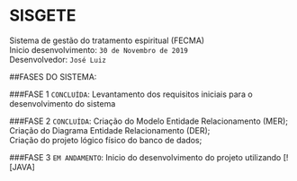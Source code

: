 # SISGETE

Sistema de gestão do tratamento espiritual (FECMA) <br/>
Inicio desenvolvimento: `30 de Novembro de 2019` <br/>
Desenvolvedor:  `José Luiz` <br/>

##FASES DO SISTEMA:

###FASE 1 `CONCLUÍDA`:
Levantamento dos requisitos iniciais para o desenvolvimento do sistema</br>

###FASE 2 `CONCLUÍDA`:
Criação do Modelo Entidade Relacionamento (MER);</br>
Criação do Diagrama Entidade Relacionamento (DER);</br>
Criação do projeto lógico físico do banco de dados;</br>

###FASE 3 `EM ANDAMENTO`:
Inicio do desenvolvimento do projeto utilizando  [![JAVA]
